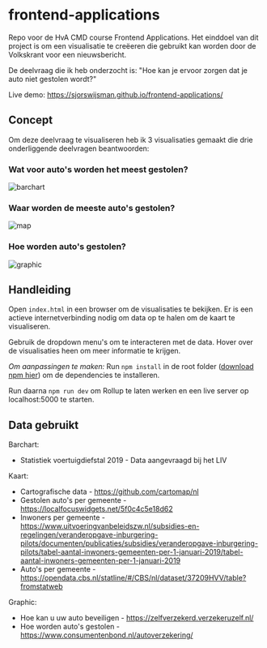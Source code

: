 # frontend-applications
Repo voor de HvA CMD course Frontend Applications. Het einddoel van dit project is om een visualisatie te creëeren die gebruikt kan worden door de Volkskrant voor een nieuwsbericht.

De deelvraag die ik heb onderzocht is:
"Hoe kan je ervoor zorgen dat je auto niet gestolen wordt?"

Live demo: https://sjorswijsman.github.io/frontend-applications/

## Concept
Om deze deelvraag te visualiseren heb ik 3 visualisaties gemaakt die drie onderliggende deelvragen beantwoorden:

### Wat voor auto's worden het meest gestolen?
![barchart](https://i.ibb.co/ySq6qjy/barchart.png)

### Waar worden de meeste auto's gestolen?
![map](https://i.ibb.co/JvstPHr/mapchart.png)

### Hoe worden auto's gestolen?
![graphic](https://i.ibb.co/Xp3G5NB/graphicchart.png)

## Handleiding
Open `index.html` in een browser om de visualisaties te bekijken. Er is een actieve internetverbinding nodig om data op te halen om de kaart te visualiseren.

Gebruik de dropdown menu's om te interacteren met de data. Hover over de visualisaties heen om meer informatie te krijgen.

_Om aanpassingen te maken:_
Run `npm install` in de root folder ([download npm hier](https://nodejs.org/en/download/)) om de dependencies te installeren.

Run daarna `npm run dev` om Rollup te laten werken en een live server op localhost:5000 te starten.

## Data gebruikt
Barchart:
* Statistiek voertuigdiefstal 2019 - Data aangevraagd bij het LIV  

Kaart:  
* Cartografische data - https://github.com/cartomap/nl
* Gestolen auto's per gemeente - https://localfocuswidgets.net/5f0c4c5e18d62
* Inwoners per gemeente - https://www.uitvoeringvanbeleidszw.nl/subsidies-en-regelingen/veranderopgave-inburgering-pilots/documenten/publicaties/subsidies/veranderopgave-inburgering-pilots/tabel-aantal-inwoners-gemeenten-per-1-januari-2019/tabel-aantal-inwoners-gemeenten-per-1-januari-2019
* Auto's per gemeente - https://opendata.cbs.nl/statline/#/CBS/nl/dataset/37209HVV/table?fromstatweb

Graphic:
* Hoe kan u uw auto beveiligen - https://zelfverzekerd.verzekeruzelf.nl/
* Hoe worden auto's gestolen - https://www.consumentenbond.nl/autoverzekering/
